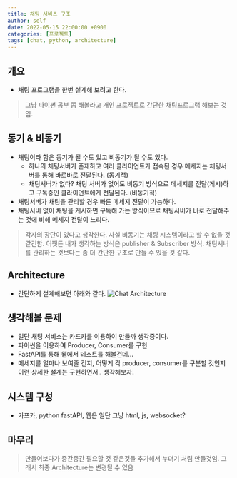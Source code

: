 ```yaml
---
title: 채팅 서비스 구조
author: self
date: 2022-05-15 22:00:00 +0900
categories: [프로젝트]
tags: [chat, python, architecture]
---
```


## 개요
* 채팅 프로그램을 한번 설계해 보려고 한다.

> 그냥 파이썬 공부 쫌 해볼라고 개인 프로젝트로 간단한 채팅프로그램 해보는 것임.

## 동기 & 비동기
* 채팅이라 함은 동기가 될 수도 있고 비동기가 될 수도 있다.
  * 하나의 채팅서버가 존재하고 여러 클라이언트가 접속된 경우 메세지는 채팅서버를 통해 바로바로 전달된다. (동기적)
  * 채팅서버가 없다? 채팅 서버가 없어도 비동기 방식으로 메세지를 전달(게시)하고 구독중인 클라이언트에게 전달된다. (비동기적)
* 채팅서버가 채팅을 관리할 경우 빠른 메세지 전달이 가능하다.
* 채팅서버 없이 채팅을 게시하면 구독해 가는 방식이므로 채팅서버가 바로 전달해주는 것에 비해 메세지 전달이 느리다.

> 각자의 장단이 있다고 생각한다.
> 사실 비동기는 채팅 시스템이라고 할 수 없을 것 같긴함.
> 어쨋든 내가 생각하는 방식은 publisher & Subscriber 방식.
> 채팅서버를 관리하는 것보다는 좀 더 간단한 구조로 만들 수 있을 것 같다.

## Architecture
* 간단하게 설계해보면 아래와 같다.
![Chat Architecture](https://raw.githubusercontent.com/bonclay/bonclay.github.io/main/image/blog_0515_01.jpg)


## 생각해볼 문제
* 일단 채팅 서비스는 카프카를 이용하여 만들까 생각중이다.
* 파이썬을 이용하여 Producer, Consumer를 구현
* FastAPI를 통해 웹에서 테스트를 해볼건데...
* 메세지를 얼마나 보여줄 건지, 어떻게 각 producer, consumer를 구분할 것인지 이런 상세한 설계는 구현하면서.. 생각해보자.

## 시스템 구성
* 카프카, python fastAPI, 웹은 일단 그냥 html, js, websocket?

## 마무리
> 만들어보다가 중간중간 필요할 것 같은것들 추가해서 누더기 처럼 만들것임. 그래서 최종 Architecture는 변경될 수 있음
